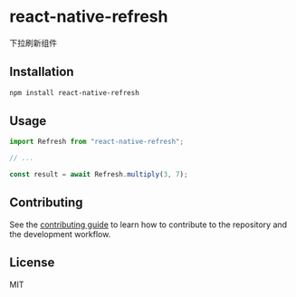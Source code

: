 # react-native-refresh

下拉刷新组件

## Installation

```sh
npm install react-native-refresh
```

## Usage

```js
import Refresh from "react-native-refresh";

// ...

const result = await Refresh.multiply(3, 7);
```

## Contributing

See the [contributing guide](CONTRIBUTING.md) to learn how to contribute to the repository and the development workflow.

## License

MIT
